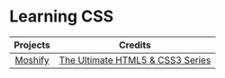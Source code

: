 # Learning CSS

|                             Projects                              |                                       Credits                                        |
| :---------------------------------------------------------------: | :----------------------------------------------------------------------------------: |
| [Moshify](https://moshify--bejewelled-cactus-83eafa.netlify.app/) | [The Ultimate HTML5 & CSS3 Series](https://codewithmosh.com/p/the-ultimate-html-css) |
